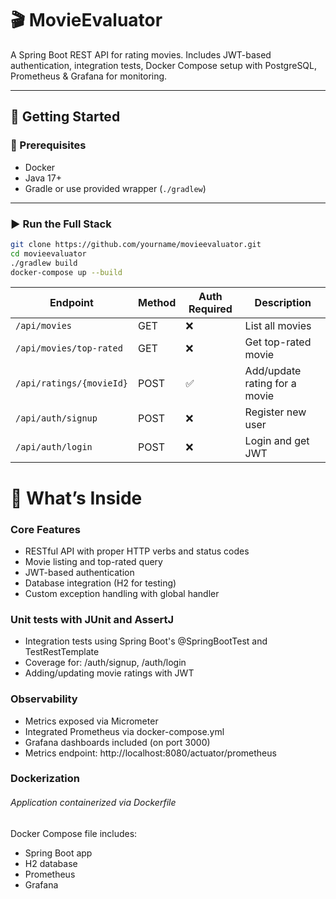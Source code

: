 # 🎬 MovieEvaluator

A Spring Boot REST API for rating movies. Includes JWT-based authentication, integration tests, Docker Compose setup with PostgreSQL, Prometheus & Grafana for monitoring.

---

## 🚀 Getting Started

### 🔧 Prerequisites
- Docker
- Java 17+
- Gradle or use provided wrapper (`./gradlew`)

---

### ▶️ Run the Full Stack

```bash
git clone https://github.com/yourname/movieevaluator.git
cd movieevaluator
./gradlew build
docker-compose up --build
```

| Endpoint                 | Method | Auth Required | Description                   |
| ------------------------ | ------ | ------------- | ----------------------------- |
| `/api/movies`            | GET    | ❌             | List all movies               |
| `/api/movies/top-rated`  | GET    | ❌             | Get top-rated movie           |
| `/api/ratings/{movieId}` | POST   | ✅             | Add/update rating for a movie |
| `/api/auth/signup`       | POST   | ❌             | Register new user             |
| `/api/auth/login`        | POST   | ❌             | Login and get JWT             |

# 🧠 What’s Inside

### Core Features
- RESTful API with proper HTTP verbs and status codes
- Movie listing and top-rated query
- JWT-based authentication
- Database integration (H2 for testing)
- Custom exception handling with global handler

### Unit tests with JUnit and AssertJ
- Integration tests using Spring Boot's @SpringBootTest and TestRestTemplate
- Coverage for:
/auth/signup,
/auth/login
- Adding/updating movie ratings with JWT

### Observability
- Metrics exposed via Micrometer
- Integrated Prometheus via docker-compose.yml
- Grafana dashboards included (on port 3000)
- Metrics endpoint: http://localhost:8080/actuator/prometheus

### Dockerization
###### Application containerized via Dockerfile
Docker Compose file includes:
- Spring Boot app
- H2 database
- Prometheus
- Grafana